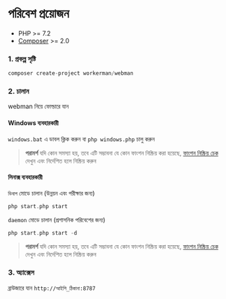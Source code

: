 # পরিবেশ প্রয়োজন

* PHP >= 7.2
* [Composer](https://getcomposer.org/) >= 2.0


### 1. প্রকল্প সৃষ্টি

```php
composer create-project workerman/webman
```

### 2. চালান

webman নিয়ে ফোল্ডারে যান   

#### Windows ব্যবহারকারী
`windows.bat` এ ডাবল ক্লিক করুন বা `php windows.php` চালু করুন

> **পরামর্শ**
> যদি কোন সমস্যা হয়, তবে এটি সম্ভাবনা যে কোন ফাংশন নিষ্ক্রিয় করা হয়েছে, [ফাংশন নিষ্ক্রিয় চেক](others/disable-function-check.md) দেখুন এবং নির্দেশিত হলে নিষ্ক্রিয় করুন

#### লিনাক্স ব্যবহারকারী
`ডিবাগ` মোডে চালান (উন্নয়ন এবং পরীক্ষার জন্য)

```php
php start.php start
```

`daemon` মোডে চালান (প্রশাসনিক পরিবেশের জন্য)

```php
php start.php start -d
```

> **পরামর্শ**
> যদি কোন সমস্যা হয়, তবে এটি সম্ভাবনা যে কোন ফাংশন নিষ্ক্রিয় করা হয়েছে, [ফাংশন নিষ্ক্রিয় চেক](others/disable-function-check.md) দেখুন এবং নির্দেশিত হলে নিষ্ক্রিয় করুন

### 3. অ্যাক্সেস

ব্রাউজারে যান `http://আইপি_ঠিকানা:8787`

